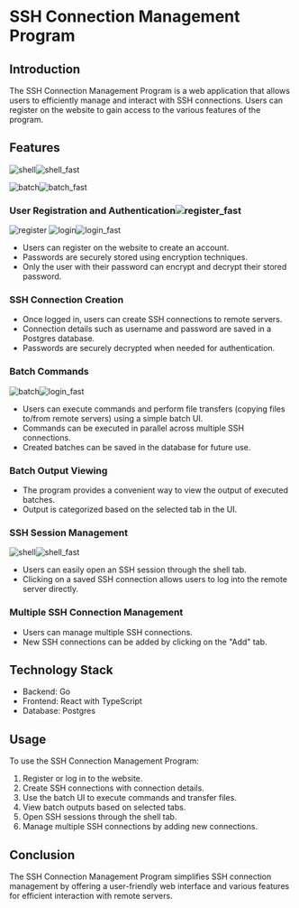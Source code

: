 # SSH Connection Management Program

## Introduction

The SSH Connection Management Program is a web application that allows users to efficiently manage and interact with SSH connections. Users can register on the website to gain access to the various features of the program.

## Features
![shell](https://github.com/MaxiPutz/sshManager/assets/48091139/7f82479b-ae54-4959-8298-ca8923b1ed27)![shell_fast](https://github.com/MaxiPutz/sshManager/assets/48091139/401e2257-fcd1-448e-a008-4ca44c67ff46)

![batch](https://github.com/MaxiPutz/sshManager/assets/48091139/77b64d90-aef0-4e89-a9c7-b10dd0c08a30)![batch_fast](https://github.com/MaxiPutz/sshManager/assets/48091139/46c6d3ff-bd11-4787-9816-2faef70d8df3)


### User Registration and Authentication![register_fast](https://github.com/MaxiPutz/sshManager/assets/48091139/150a1432-cce8-4270-8a53-2b16a2631a67)

![register](https://github.com/MaxiPutz/sshManager/assets/48091139/2cec4b91-5c2a-49d0-9190-6f66ae979339)
![login](https://github.com/MaxiPutz/sshManager/assets/48091139/07a61ce7-4fb9-445b-ac8a-fde31603454a)![login_fast](https://github.com/MaxiPutz/sshManager/assets/48091139/0ccfd24b-231e-4fd9-b2c1-3053c9865b7e)


- Users can register on the website to create an account.
- Passwords are securely stored using encryption techniques.
- Only the user with their password can encrypt and decrypt their stored password.

### SSH Connection Creation



- Once logged in, users can create SSH connections to remote servers.
- Connection details such as username and password are saved in a Postgres database.
- Passwords are securely decrypted when needed for authentication.

### Batch Commands
![batch](https://github.com/MaxiPutz/sshManager/assets/48091139/7cd47e79-78c2-4291-86ea-c22790992d22)![login_fast](https://github.com/MaxiPutz/sshManager/assets/48091139/ef5cdb24-c8d8-4b40-b4f5-7d9a5dabde62)


- Users can execute commands and perform file transfers (copying files to/from remote servers) using a simple batch UI.
- Commands can be executed in parallel across multiple SSH connections.
- Created batches can be saved in the database for future use.

### Batch Output Viewing


- The program provides a convenient way to view the output of executed batches.
- Output is categorized based on the selected tab in the UI.

### SSH Session Management
![shell](https://github.com/MaxiPutz/sshManager/assets/48091139/1b22ea43-2af1-4322-bf0e-45dd05649e26)![shell_fast](https://github.com/MaxiPutz/sshManager/assets/48091139/d2938656-3569-4f33-a406-b6c152f27d9c)


- Users can easily open an SSH session through the shell tab.
- Clicking on a saved SSH connection allows users to log into the remote server directly.

### Multiple SSH Connection Management

- Users can manage multiple SSH connections.
- New SSH connections can be added by clicking on the "Add" tab.

## Technology Stack

- Backend: Go
- Frontend: React with TypeScript
- Database: Postgres

## Usage

To use the SSH Connection Management Program:
1. Register or log in to the website.
2. Create SSH connections with connection details.
3. Use the batch UI to execute commands and transfer files.
4. View batch outputs based on selected tabs.
5. Open SSH sessions through the shell tab.
6. Manage multiple SSH connections by adding new connections.

## Conclusion

The SSH Connection Management Program simplifies SSH connection management by offering a user-friendly web interface and various features for efficient interaction with remote servers.

